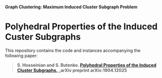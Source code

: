 #### Graph Clustering: Maximum Induced Cluster Subgraph Problem

# Polyhedral Properties of the Induced Custer Subgraphs

This repository contains the code and instances accompanying the following paper:

> **S. Hosseinian and S. Butenko. [Polyhedral Properties of the Induced Cluster Subgraphs.](https://arxiv.org/abs/1904.12025) _arXiv preprint arXiv:1904.12025**
